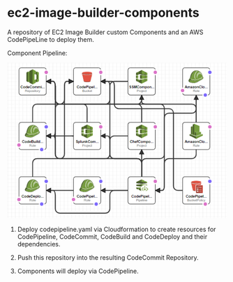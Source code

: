 # ec2-image-builder-components
A repository of EC2 Image Builder custom Components and an AWS CodePipeLine to deploy them.

Component Pipeline:

![Component PipeLine](image_builder_components_pipeline.PNG)

1. Deploy codepipeline.yaml via Cloudformation to create resources for CodePipeline, CodeCommit, CodeBuild and CodeDeploy and their dependencies.

2. Push this repository into the resulting CodeCommit Repository.

3. Components will deploy via CodePipeline.
